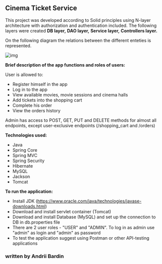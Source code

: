 ## Cinema Ticket Service

This project was developed according to Solid principles using N-layer architecture with authorization and authentication included.
The following layers were created **DB layer,** **DAO layer,** **Service layer,** **Controllers layer.**

On the following diagram the relations between the different enteties is represented.

![img](https://user-images.githubusercontent.com/74858422/109378729-8d614600-78dd-11eb-9b1f-9528a95e77b6.png)

**Brief description of the app functions and roles of users:**

User is allowed to:
- Register himself in the app
- Log in to the app
- View available movies, movie sessions and cinema halls
- Add tickets into the shopping cart
- Complete his order
- View the orders history

Admin has access to POST, GET, PUT and DELETE methods for almost all endpoints, except user-exclusive endpoints (/shopping_cart and /orders)

**Technologies used:**
- Java
- Spring Core
- Spring MVC 
- Spring Security
- Hibernate
- MySQL
- Jackson
- Tomcat

**To run the application:**

- Install JDK (https://www.oracle.com/java/technologies/javase-downloads.html)
- Download and install servlet container (Tomcat)
- Download and install Database (MySQL) and set up the connection to DB in db.properties file
- There are 2 user roles - "USER" and "ADMIN". To log in as admin use "admin" as login and "admin" as password
- To test the application suggest using Postman or other API-testing applications

### written by Andrii Bardin
